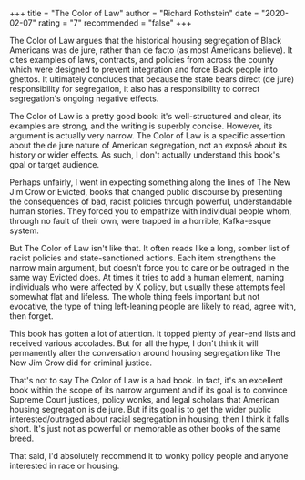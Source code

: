 +++
title = "The Color of Law"
author = "Richard Rothstein"
date = "2020-02-07"
rating = "7"
recommended = "false"
+++

The Color of Law argues that the historical housing segregation of Black Americans was de jure, rather than de facto (as most Americans believe). It cites examples of laws, contracts, and policies from across the county which were designed to prevent integration and force Black people into ghettos. It ultimately concludes that because the state bears direct (de jure) responsibility for segregation, it also has a responsibility to correct segregation's ongoing negative effects.

The Color of Law is a pretty good book: it's well-structured and clear, its examples are strong, and the writing is superbly concise. However, its argument is actually very narrow. The Color of Law is a specific assertion about the de jure nature of American segregation, not an exposé about its history or wider effects. As such, I don't actually understand this book's goal or target audience.

Perhaps unfairly, I went in expecting something along the lines of The New Jim Crow or Evicted, books that changed public discourse by presenting the consequences of bad, racist policies through powerful, understandable human stories. They forced you to empathize with individual people whom, through no fault of their own, were trapped in a horrible, Kafka-esque system.

But The Color of Law isn't like that. It often reads like a long, somber list of racist policies and state-sanctioned actions. Each item strengthens the narrow main argument, but doesn't force you to care or be outraged in the same way Evicted does. At times it tries to add a human element, naming individuals who were affected by X policy, but usually these attempts feel somewhat flat and lifeless. The whole thing feels important but not evocative, the type of thing left-leaning people are likely to read, agree with, then forget. 

This book has gotten a lot of attention. It topped plenty of year-end lists and received various accolades. But for all the hype, I don't think it will permanently alter the conversation around housing segregation like The New Jim Crow did for criminal justice.

That's not to say The Color of Law is a bad book. In fact, it's an excellent book within the scope of its narrow argument and if its goal is to convince Supreme Court justices, policy wonks, and legal scholars that American housing segregation is de jure. But if its goal is to get the wider public interested/outraged about racial segregation in housing, then I think it falls short. It's just not as powerful or memorable as other books of the same breed.

That said, I'd absolutely recommend it to wonky policy people and anyone interested in race or housing.
